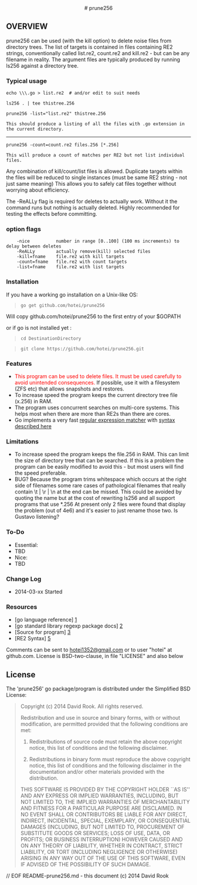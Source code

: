 <center>
# prune256
</center>


## OVERVIEW

prune256 can be used (with the kill option) to delete noise files from directory trees.  The
list of targets is contained in files containing RE2 strings, conventionally called
list.re2, count.re2 and kill.re2 - but can be any filename in reality.  The argument
files are typically produced by running ls256 against a directory tree. 

### Typical usage

```
echo \\\.go > list.re2  # and/or edit to suit needs

ls256 . | tee thistree.256

prune256 -list="list.re2" thistree.256

This should produce a listing of all the files with .go extension in the current directory.
```
-----
```
prune256 -count=count.re2 files.256 [*.256]

This will produce a count of matches per RE2 but not list individual files.
```
Any combination of kill/count/list files is allowed.  Duplicate targets within the
files will be reduced to single instances (must be same RE2 string - not just same meaning)
This allows you to safely cat files together without worrying about efficiency.

The -ReALLy flag is required for deletes to actually work.  Without it the command runs
but nothing is actually deleted.  Highly recommended for testing the effects before
committing.



### option flags

```
	-nice          number in range [0..100] (100 ms increments) to delay between deletes
	-ReALLy		   actually remove(kill) selected files
	-kill=fname    file.re2 with kill targets
	-count=fname   file.re2 with count targets
	-list=fname    file.re2 with list targets	
```

### Installation

If you have a working go installation on a Unix-like OS:

> ```go get github.com/hotei/prune256```

Will copy github.com/hotei/prune256 to the first entry of your $GOPATH

or if go is not installed yet :

> ```cd DestinationDirectory```

> ```git clone https://github.com/hotei/prune256.git```

### Features

* <font color="red">This program can be used to delete files.  It must be used
carefully to avoid unintended consequences.</font> If possible, use it with a
filesystem (ZFS etc) that allows snapshots and restores.
* To increase speed the program keeps the current directory tree file (x.256) in RAM.
* The program uses concurrent searches on multi-core systems.  This helps most
when there are more than RE2s than there are cores. 
* Go implements a very fast [regular expression matcher][2] with [syntax described here][5]

### Limitations

* To increase speed the program keeps the file.256 in RAM.  This can limit the
size of directory tree that can be searched.  If this is a problem the program
can be easily modified to avoid this - but most users will find the speed preferable.
* BUG? Because the program trims whitespace which occurs at the right side of filenames 
some rare cases of pathological filenames that really contain \t | \r | \n at the end
can be missed. This could be avoided by quoting the name but at the cost of rewriting ls256
and all support programs that use *.256  At present only 2 files were found that
display the problem (out of 4e6) and it's easier to just rename those two. Is Gustavo listening?


<!-- ### BUGS -->

### To-Do

* Essential:
 * TBD
* Nice:
 * TBD

### Change Log
* 2014-03-xx Started

### Resources

* [go language reference] [1] 
* [go standard library regexp package docs] [2]
* [Source for program] [3]
* [RE2 Syntax] [5]

[1]: http://golang.org/ref/spec/ "go reference spec"
[2]: http://golang.org/pkg/regexp "go package regexp docs"
[3]: http://github.com/hotei/prune256 "github.com/hotei/prune256"
[4]: http://godoc.org/hotei/prune256 "godoc for prune256"
[5]: https://code.google.com/p/re2/wiki/Syntax "RE2 syntax"

Comments can be sent to <hotei1352@gmail.com> or to user "hotei" at github.com.
License is BSD-two-clause, in file "LICENSE" and also below

License
-------
The 'prune256' go package/program is distributed under the Simplified BSD License:

> Copyright (c) 2014 David Rook. All rights reserved.
> 
> Redistribution and use in source and binary forms, with or without modification, are
> permitted provided that the following conditions are met:
> 
>    1. Redistributions of source code must retain the above copyright notice, this list of
>       conditions and the following disclaimer.
> 
>    2. Redistributions in binary form must reproduce the above copyright notice, this list
>       of conditions and the following disclaimer in the documentation and/or other materials
>       provided with the distribution.
> 
> THIS SOFTWARE IS PROVIDED BY THE COPYRIGHT HOLDER ``AS IS'' AND ANY EXPRESS OR IMPLIED
> WARRANTIES, INCLUDING, BUT NOT LIMITED TO, THE IMPLIED WARRANTIES OF MERCHANTABILITY AND
> FITNESS FOR A PARTICULAR PURPOSE ARE DISCLAIMED. IN NO EVENT SHALL <COPYRIGHT HOLDER> OR
> CONTRIBUTORS BE LIABLE FOR ANY DIRECT, INDIRECT, INCIDENTAL, SPECIAL, EXEMPLARY, OR
> CONSEQUENTIAL DAMAGES (INCLUDING, BUT NOT LIMITED TO, PROCUREMENT OF SUBSTITUTE GOODS OR
> SERVICES; LOSS OF USE, DATA, OR PROFITS; OR BUSINESS INTERRUPTION) HOWEVER CAUSED AND ON
> ANY THEORY OF LIABILITY, WHETHER IN CONTRACT, STRICT LIABILITY, OR TORT (INCLUDING
> NEGLIGENCE OR OTHERWISE) ARISING IN ANY WAY OUT OF THE USE OF THIS SOFTWARE, EVEN IF
> ADVISED OF THE POSSIBILITY OF SUCH DAMAGE.

// EOF README-prune256.md - this document (c) 2014 David Rook 
